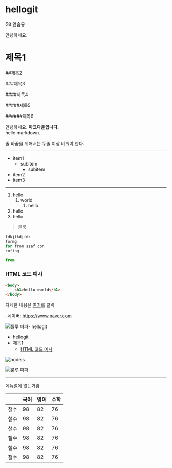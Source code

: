 # hellogit
Git 연습용

안녕하세요.
# 제목1

##제목2

###제목3

####제목4

#####제목5

######제목6

안녕하세요. **마크다운입니다.** <br>
~~hello markdown.~~

줄 바꿈을 위해서는 두줄 이상 비워야 한다.

---

- item1
    - subitem
        - subitem
- item2
- item3

---

1. hello
    1. world
        1. hello
2. hello
3. hello

> 블룩

```java
fdkjfkdjfdk
formg
for from szaf con
cofing
```


```python
from
```

### HTML 코드 예시

```html
<body>
    <h1>hello world</h1>
</body>
```

자세한 내용은 [여기](https://www.naver.com)를 클릭

-네이버: <https://www.naver.com>

![룰루 파파](이미지이름)- [hellogit](#hellogit)
- [hellogit](#hellogit)
- [제목1](#제목1)
    - [HTML 코드 예시](#html-코드-예시)

![nodejs](../img/이미지이름)

![룰루 파파](이미지주소)

---

메뉴얼에 없는거임

|   | 국어  | 영어 | 수학 |
|--|----|--|----|
| 철수 | 98 | 82 | 76 |
| 철수 | 98 | 82 | 76 |
| 철수 | 98 | 82 | 76 |
| 철수 | 98 | 82 | 76 |
| 철수 | 98 | 82 | 76 |
| 철수 | 98 | 82 | 76 |